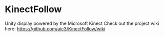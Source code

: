 # KinectFollow
Unity display powered by the Microsoft Kinect
Check out the project wiki here: https://github.com/aic3/KinectFollow/wiki
